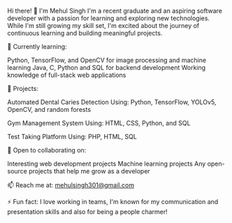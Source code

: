 Hi there! 👋 I'm Mehul Singh
I'm a recent graduate and an aspiring software developer with a passion for learning and exploring new technologies. While I'm still growing my skill set, I'm excited about the journey of continuous learning and building meaningful projects.

🌱 Currently learning:

Python, TensorFlow, and OpenCV for image processing and machine learning
Java, C, Python and SQL for backend development
Working knowledge of full-stack web applications

💼 Projects:

Automated Dental Caries Detection
Using: Python, TensorFlow, YOLOv5, OpenCV, and random forests

Gym Management System
Using: HTML, CSS, Python, and SQL

Test Taking Platform
Using: PHP, HTML, SQL

🤝 Open to collaborating on:

Interesting web development projects
Machine learning projects
Any open-source projects that help me grow as a developer

📫 Reach me at: mehulsingh301@gmail.com

⚡ Fun fact: I love working in teams, I'm known for my communication and presentation skills and also for being a people charmer!

<!---
mehulsinghhh/mehulsinghhh is a ✨ special ✨ repository because its `README.md` (this file) appears on your GitHub profile.
You can click the Preview link to take a look at your changes.
--->
